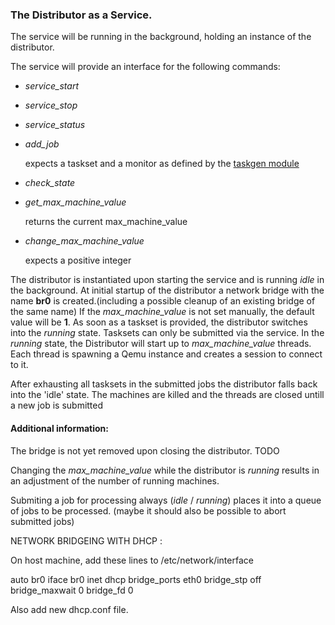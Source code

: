 ### The Distributor as a Service.
The service will be running in the background, holding an instance of the distributor.

The service will provide an interface for the following commands:

* _service\_start_
* _service\_stop_
* _service\_status_
* _add\_job_

  expects a taskset and a monitor as defined by the [taskgen module]()

* _check\_state_
* _get\_max\_machine\_value_

  returns the current max\_machine\_value

* _change\_max\_machine\_value_

  expects a positive integer

The distributor is instantiated upon starting the service and is running _idle_ in the background. 
At initial startup of the distributor a network bridge with the name **br0** is created.(including a possible cleanup of an existing bridge of the same name)
If the _max\_machine\_value_ is not set manually, the default value will be **1**.
As soon as a taskset is provided, the distributor switches into the _running_ state.
Tasksets can only be submitted via the service.
In the _running_ state, the Distributor will start up to _max\_machine\_value_ threads.
Each thread is spawning a Qemu instance and creates a session to connect to it.

After exhausting all tasksets in the submitted jobs the distributor falls back into the 'idle' state.
The machines are killed and the threads are closed untill a new job is submitted

#### Additional information:

 The bridge is not yet removed upon closing the distributor. TODO

 Changing the _max\_machine\_value_ while the distributor is _running_ results in an adjustment of the number of running machines.

 Submiting a job for processing always (_idle_ / _running_) places it into a queue of jobs to be processed.
(maybe it should also be possible to abort submitted jobs)




NETWORK BRIDGEING WITH DHCP : 


On host machine, add these lines to /etc/network/interface

auto br0
iface br0 inet dhcp
bridge_ports eth0
bridge_stp off
bridge_maxwait 0
bridge_fd 0

Also add new dhcp.conf file. 